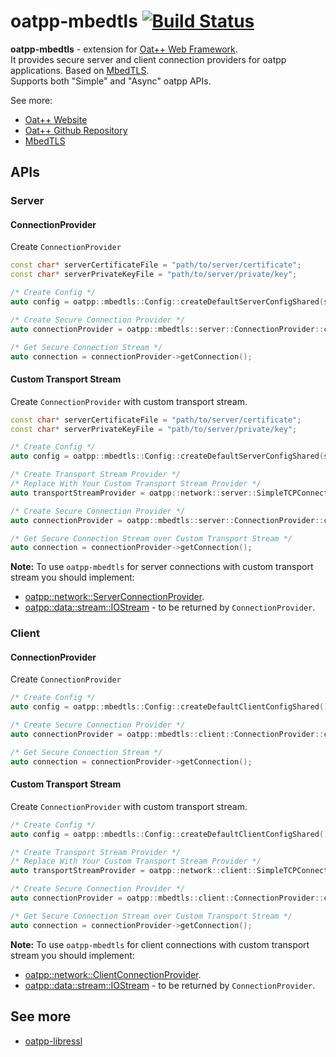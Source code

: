 # oatpp-mbedtls [![Build Status](https://dev.azure.com/lganzzzo/lganzzzo/_apis/build/status/oatpp.oatpp-mbedtls?branchName=master)](https://dev.azure.com/lganzzzo/lganzzzo/_build/latest?definitionId=18&branchName=master)

**oatpp-mbedtls** - extension for [Oat++ Web Framework](https://github.com/oatpp/oatpp).  
It provides secure server and client connection providers for oatpp applications. Based on [MbedTLS](https://tls.mbed.org/).  
Supports both "Simple" and "Async" oatpp APIs.

See more:
- [Oat++ Website](https://oatpp.io/)
- [Oat++ Github Repository](https://github.com/oatpp/oatpp)
- [MbedTLS](https://tls.mbed.org/)

## APIs

### Server

#### ConnectionProvider

Create `ConnectionProvider`

```cpp
const char* serverCertificateFile = "path/to/server/certificate";
const char* serverPrivateKeyFile = "path/to/server/private/key";

/* Create Config */
auto config = oatpp::mbedtls::Config::createDefaultServerConfigShared(serverCertificateFile, serverPrivateKeyFile);

/* Create Secure Connection Provider */
auto connectionProvider = oatpp::mbedtls::server::ConnectionProvider::createShared(config, 443 /* port */);

/* Get Secure Connection Stream */
auto connection = connectionProvider->getConnection();
```

#### Custom Transport Stream

Create `ConnectionProvider` with custom transport stream.

```cpp
const char* serverCertificateFile = "path/to/server/certificate";
const char* serverPrivateKeyFile = "path/to/server/private/key";

/* Create Config */
auto config = oatpp::mbedtls::Config::createDefaultServerConfigShared(serverCertificateFile, serverPrivateKeyFile);

/* Create Transport Stream Provider */
/* Replace With Your Custom Transport Stream Provider */
auto transportStreamProvider = oatpp::network::server::SimpleTCPConnectionProvider::createShared(443 /* port */);

/* Create Secure Connection Provider */
auto connectionProvider = oatpp::mbedtls::server::ConnectionProvider::createShared(config, transportStreamProvider);

/* Get Secure Connection Stream over Custom Transport Stream */
auto connection = connectionProvider->getConnection();
```

**Note:** To use `oatpp-mbedtls` for server connections with custom transport stream you should implement:

- [oatpp::network::ServerConnectionProvider](https://oatpp.io/api/latest/oatpp/network/ConnectionProvider/#serverconnectionprovider).
- [oatpp::data::stream::IOStream](https://oatpp.io/api/latest/oatpp/core/data/stream/Stream/#iostream) - to be returned by `ConnectionProvider`.

### Client

#### ConnectionProvider

Create `ConnectionProvider`

```cpp
/* Create Config */
auto config = oatpp::mbedtls::Config::createDefaultClientConfigShared();

/* Create Secure Connection Provider */
auto connectionProvider = oatpp::mbedtls::client::ConnectionProvider::createShared(config, "httpbin.org", 443 /* port */);

/* Get Secure Connection Stream */
auto connection = connectionProvider->getConnection();
```

#### Custom Transport Stream

Create `ConnectionProvider` with custom transport stream.

```cpp
/* Create Config */
auto config = oatpp::mbedtls::Config::createDefaultClientConfigShared();

/* Create Transport Stream Provider */
/* Replace With Your Custom Transport Stream Provider */
auto transportStreamProvider = oatpp::network::client::SimpleTCPConnectionProvider::createShared("httpbin.org", 443 /* port */);

/* Create Secure Connection Provider */
auto connectionProvider = oatpp::mbedtls::client::ConnectionProvider::createShared(config, transportStreamProvider);

/* Get Secure Connection Stream over Custom Transport Stream */
auto connection = connectionProvider->getConnection();
```

**Note:** To use `oatpp-mbedtls` for client connections with custom transport stream you should implement:

- [oatpp::network::ClientConnectionProvider](https://oatpp.io/api/latest/oatpp/network/ConnectionProvider/#clientconnectionprovider).
- [oatpp::data::stream::IOStream](https://oatpp.io/api/latest/oatpp/core/data/stream/Stream/#iostream) - to be returned by `ConnectionProvider`.


## See more

- [oatpp-libressl](https://github.com/oatpp/oatpp-libressl)
